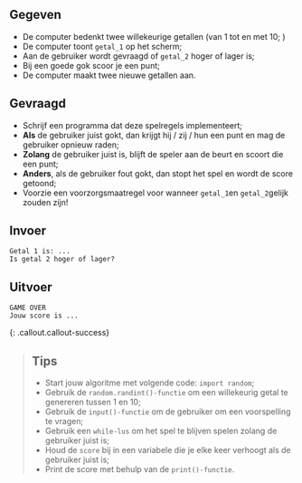 ## Gegeven
* De computer bedenkt twee willekeurige getallen (van 1 tot en met 10; )
* De computer toont `getal_1` op het scherm; 
* Aan de gebruiker wordt gevraagd of `getal_2` hoger of lager is;
* Bij een goede gok scoor je een punt; 
* De computer maakt twee nieuwe getallen aan. 

## Gevraagd
* Schrijf een programma dat deze spelregels implementeert;
* **Als** de gebruiker juist gokt, dan krijgt hij / zij / hun een punt en mag de gebruiker opnieuw raden;
* **Zolang** de gebruiker juist is, blijft de speler aan de beurt en scoort die een punt;
* **Anders**, als de gebruiker fout gokt, dan stopt het spel en wordt de score getoond;
* Voorzie een voorzorgsmaatregel voor wanneer `getal_1`en `getal_2`gelijk zouden zijn!


## Invoer
```
Getal 1 is: ... 
Is getal 2 hoger of lager? 

```

## Uitvoer
```
GAME OVER
Jouw score is ... 
```
{: .callout.callout-success}
>## Tips
>* Start jouw algoritme met volgende code: `import random`;
>* Gebruik de `random.randint()-functie` om een willekeurig getal te genereren tussen 1 en 10;
>* Gebruik de `input()-functie` om de gebruiker om een voorspelling te vragen;
>* Gebruik een `while-lus` om het spel te blijven spelen zolang de gebruiker juist is;
>* Houd de `score` bij in een variabele die je elke keer verhoogt als de gebruiker juist is;
>* Print de score met behulp van de `print()-functie`.
